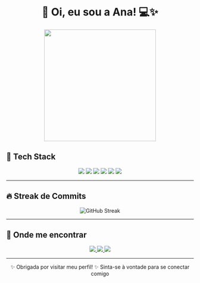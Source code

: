 <h1 align="center">🌸 Oi, eu sou a Ana! 💻✨</h1>

<p align="center">
  <img src="https://media2.giphy.com/media/v1.Y2lkPTc5MGI3NjExcDNhbG11bXF6emc4bmJidmY1ZGJlZHZ5YjBzdm03MGxtYjZ6Z29ydCZlcD12MV9pbnRlcm5hbF9naWZfYnlfaWQmY3Q9Zw/QXwtfadqo7wbfmT46H/giphy.gif" width="300">
</p>

## 🌷 Tech Stack
<p align="center">
  <img src="https://img.shields.io/badge/JavaScript-FFE135?style=for-the-badge&logo=javascript&logoColor=black"/>
  <img src="https://img.shields.io/badge/TypeScript-9cf?style=for-the-badge&logo=typescript&logoColor=white"/>
  <img src="https://img.shields.io/badge/React-61DAFB?style=for-the-badge&logo=react&logoColor=black"/>
  <img src="https://img.shields.io/badge/HTML5-ff9999?style=for-the-badge&logo=html5&logoColor=white"/>
  <img src="https://img.shields.io/badge/CSS3-ffb6c1?style=for-the-badge&logo=css3&logoColor=white"/>
  <img src="https://img.shields.io/badge/Java-FF7F50?style=for-the-badge&logo=openjdk&logoColor=white"/>
</p>

---

## 🔥 Streak de Commits
<p align="center">
  <img src="https://streak-stats.demolab.com?user=AnaLuizaRChiamenti&theme=rose&hide_border=true" alt="GitHub Streak"/>
</p>

---

## 🌸 Onde me encontrar
<p align="center">
  <a href="https://www.instagram.com/ana.chiamenti/" target="_blank">
    <img src="https://img.shields.io/badge/-Instagram-ff69b4?style=for-the-badge&logo=instagram&logoColor=white">
  </a>
  <a href="mailto:analuizarodrigueschiamenti@gmail.com">
    <img src="https://img.shields.io/badge/-Gmail-ffb6c1?style=for-the-badge&logo=gmail&logoColor=white">
  </a>
  <a href="https://www.linkedin.com/in/analuiza-rodrigueschiamenti/" target="_blank">
    <img src="https://img.shields.io/badge/-LinkedIn-ff66b2?style=for-the-badge&logo=linkedin&logoColor=white">
  </a>
</p>

---

<p align="center">
✨ Obrigada por visitar meu perfil! ✨  
Sinta-se à vontade para se conectar comigo 
</p>
